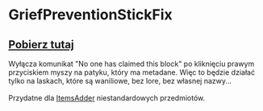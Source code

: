 # GriefPreventionStickFix

## [Pobierz tutaj](https://www.spigotmc.org/resources/griefpreventionstickfix.76015/)

 Wyłącza komunikat "No one has claimed this block" po kliknięciu prawym przyciskiem myszy na patyku, który ma metadane.
 Więc to będzie działać tylko na laskach, które są waniliowe, bez lore, bez własnej nazwy...\
\
 Przydatne dla [ItemsAdder](https://www.spigotmc.org/resources/%E2%9C%85must-have%E2%9C%85-itemsadder%E2%9C%A8-custom-items-huds-guis-textures-3dmodels-emojis-blocks-wings-hats.73355/) niestandardowych przedmiotów.

